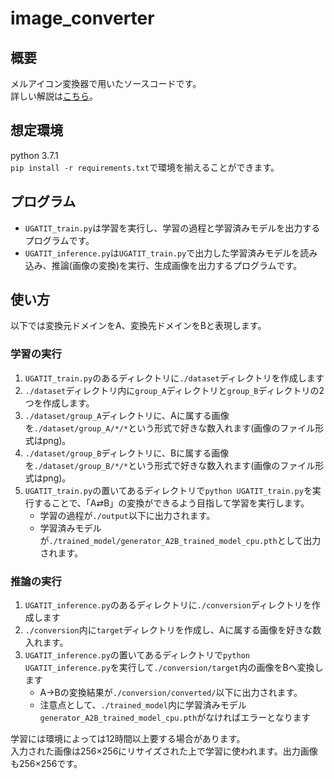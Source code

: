 # image_converter
## 概要
メルアイコン変換器で用いたソースコードです。  
詳しい解説は<a href="https://qiita.com/zassou65535/items/4bc42fa36203c13fe2d3">こちら</a>。

## 想定環境
python 3.7.1  
`pip install -r requirements.txt`で環境を揃えることができます。 

## プログラム
* `UGATIT_train.py`は学習を実行し、学習の過程と学習済みモデルを出力するプログラムです。  
* `UGATIT_inference.py`は`UGATIT_train.py`で出力した学習済みモデルを読み込み、推論(画像の変換)を実行、生成画像を出力するプログラムです。 

## 使い方
以下では変換元ドメインをA、変換先ドメインをBと表現します。
### 学習の実行
1. `UGATIT_train.py`のあるディレクトリに`./dataset`ディレクトリを作成します
1. `./dataset`ディレクトリ内に`group_A`ディレクトリと`group_B`ディレクトリの2つを作成します。
1. `./dataset/group_A`ディレクトリに、Aに属する画像を`./dataset/group_A/*/*`という形式で好きな数入れます(画像のファイル形式はpng)。
1. `./dataset/group_B`ディレクトリに、Bに属する画像を`./dataset/group_B/*/*`という形式で好きな数入れます(画像のファイル形式はpng)。
1. `UGATIT_train.py`の置いてあるディレクトリで`python UGATIT_train.py`を実行することで、「A⇄B」の変換ができるよう目指して学習を実行します。
	* 学習の過程が`./output`以下に出力されます。
	* 学習済みモデルが`./trained_model/generator_A2B_trained_model_cpu.pth`として出力されます。
### 推論の実行
1. `UGATIT_inference.py`のあるディレクトリに`./conversion`ディレクトリを作成します
1. `./conversion`内に`target`ディレクトリを作成し、Aに属する画像を好きな数入れます。
1. `UGATIT_inference.py`の置いてあるディレクトリで`python UGATIT_inference.py`を実行して`./conversion/target`内の画像をBへ変換します
	* A→Bの変換結果が`./conversion/converted/`以下に出力されます。
	* 注意点として、`./trained_model`内に学習済みモデル`generator_A2B_trained_model_cpu.pth`がなければエラーとなります

学習には環境によっては12時間以上要する場合があります。    
入力された画像は256×256にリサイズされた上で学習に使われます。出力画像も256×256です。 
